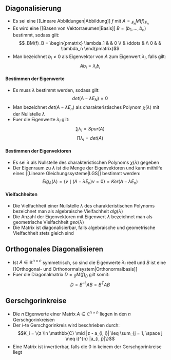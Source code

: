 ## Diagonalisierung
- Es sei eine [[Lineare Abbildungen|Abbildung]] $f$ mit $A = {_{E_n}M}(f)_{E_n}$
- Es wird eine [[Basen von Vektorraeumen|Basis]] $B = (b_1, ..., b_n)$ bestimmt, sodass gilt:
$$_BM(f)_B = \begin{pmatrix}
\lambda_1 & & 0 \\
& \ddots  & \\
0 & & \lambda_n
\end{pmatrix}$$
- Man bezeichnet $b_i \neq 0$ als Eigenvektor von $A$ zum Eigenwert $\lambda_i$, falls gilt:
$$Ab_i = \lambda_ib_i$$
#### Bestimmen der Eigenwerte
- Es muss $\lambda$ bestimmt werden, sodass gilt:
$$det(A - \lambda E_N) = 0$$
- Man bezeichnet $det(A - \lambda E_n)$ als charakteristisches Polynom $\chi(\lambda)$ mit der Nullstelle $\lambda$
- Fuer die Eigenwerte $\lambda_i$ gilt:
$$\sum \lambda_i = Spur(A)$$
$$\prod \lambda_i = det(A)$$
#### Bestimmen der Eigenvektoren
- Es sei $\lambda$ als Nullstelle des charakteristischen Polynoms $\chi(\lambda)$ gegeben
- Der Eigenraum zu $\lambda$ ist die Menge der Eigenvektoren und kann mithilfe eines [[Lineare Gleichungssysteme|LGS]] bestimmt werden:
$$Eig_A(\lambda) = \{v \mid (A - \lambda E_n)v = 0\} = Ker(A - \lambda E_n)$$
#### Vielfachheiten
- Die Vielfachheit einer Nullstelle $\lambda$ des charakteristischen Polynoms bezeichnet man als algebraische Vielfachheit $alg(\lambda)$
- Die Anzahl der Eigenvektoren mit Eigenwert $\lambda$ bezeichnet man als geometrische Vielfachheit $geo(\lambda)$
- Die Matrix ist diagonalisierbar, falls algebraische und geometrische Vielfachheit stets gleich sind
## Orthogonales Diagonalisieren
- Ist $A \in \mathbb{R}^{n \times n}$ symmetrisch, so sind die Eigenwerte $\lambda_i$ reell und $B$ ist eine [[Orthogonal- und Orthonormalsystem|Orthonormalbasis]]
- Fuer die Diagonalmatrix $D = {_BM}(f)_B$ gilt somit:
$$D = B^{-1}AB = B^TAB$$
## Gerschgorinkreise
- Die $n$ Eigenwerte einer Matrix $A \in \mathbb{C}^{n \times n}$ liegen in den $n$ Gerschgorinkreisen
- Der $i$-te Gerschgorinkreis wird beschrieben durch:
$$K_i = \{z \in \mathbb{C} \mid |z - a_{i, i}| \leq \sum_{j = 1, \space j \neq i}^{n} |a_{i, j}|\}$$
- Eine Matrix ist invertierbar, falls die $0$ in keinem der Gerschgorinkreise liegt